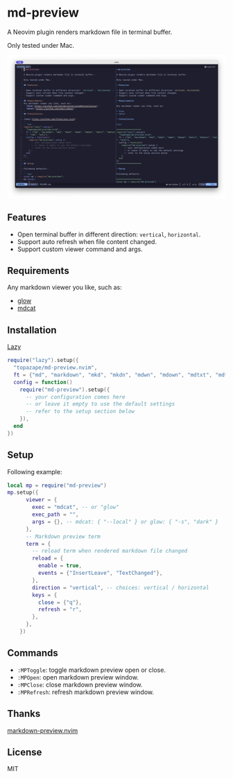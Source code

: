 # md-preview

A Neovim plugin renders markdown file in terminal buffer.

Only tested under Mac.

![screenshot](./assets/screen.png)

## Features

- Open terminal buffer in different direction: `vertical`, `horizontal`.
- Support auto refresh when file content changed.
- Support custom viewer command and args.

## Requirements
Any markdown viewer you like, such as:
- [glow](https://github.com/charmbracelet/glow)
- [mdcat](https://github.com/swsnr/mdcat)

## Installation

[Lazy](https://github.com/folke/lazy.nvim)

```lua
require("lazy").setup({
  "topazape/md-preview.nvim",
  ft = {"md", "markdown", "mkd", "mkdn", "mdwn", "mdown", "mdtxt", "mdtext", "rmd", "wiki"},
  config = function()
    require("md-preview").setup({
      -- your configuration comes here
      -- or leave it empty to use the default settings
      -- refer to the setup section below
    }),
  end
})
```

## Setup

Following example:

```lua
local mp = require("md-preview")
mp.setup({
      viewer = {
        exec = "mdcat", -- or "glow"
        exec_path = "",
        args = {}, -- mdcat: { "--local" } or glow: { "-s", "dark" }
      },
      -- Markdown preview term
      term = {
        -- reload term when rendered markdown file changed
        reload = {
          enable = true,
          events = {"InsertLeave", "TextChanged"},
        },
        direction = "vertical", -- choices: vertical / horizontal
        keys = {
          close = {"q"},
          refresh = "r",
        },
      },
    })
```

## Commands

- `:MPToggle`: toggle markdown preview open or close.
- `:MPOpen`: open markdown preview window.
- `:MPClose`: close markdown preview window.
- `:MPRefresh`: refresh markdown preview window.

## Thanks

[markdown-preview.nvim](https://github.com/0x00-ketsu/markdown-preview.nvim)

## License

MIT
